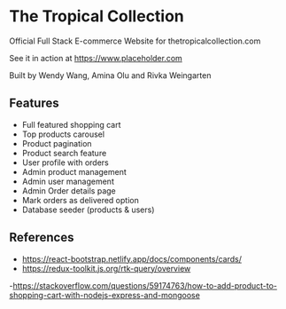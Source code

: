 # The Tropical Collection

Official Full Stack E-commerce Website for thetropicalcollection.com

See it in action at https://www.placeholder.com

Built by Wendy Wang, Amina Olu and Rivka Weingarten

## Features

- Full featured shopping cart
- Top products carousel
- Product pagination
- Product search feature
- User profile with orders
- Admin product management
- Admin user management
- Admin Order details page
- Mark orders as delivered option
- Database seeder (products & users)

## References

- https://react-bootstrap.netlify.app/docs/components/cards/
- https://redux-toolkit.js.org/rtk-query/overview

-https://stackoverflow.com/questions/59174763/how-to-add-product-to-shopping-cart-with-nodejs-express-and-mongoose
